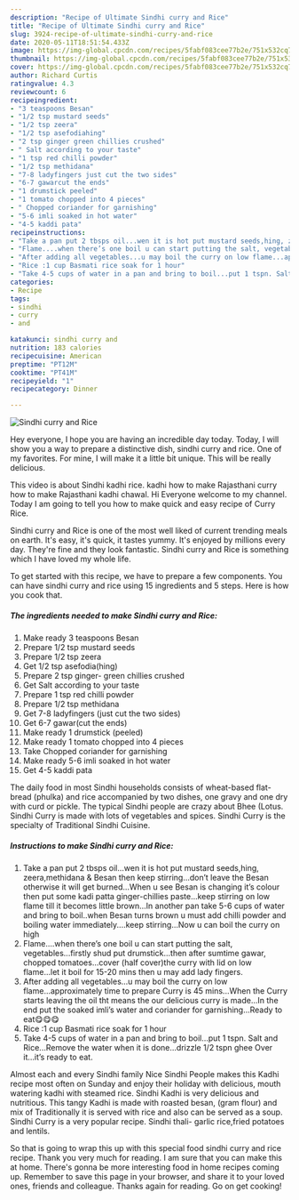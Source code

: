 ```yaml
---
description: "Recipe of Ultimate Sindhi curry and Rice"
title: "Recipe of Ultimate Sindhi curry and Rice"
slug: 3924-recipe-of-ultimate-sindhi-curry-and-rice
date: 2020-05-11T18:51:54.433Z
image: https://img-global.cpcdn.com/recipes/5fabf083cee77b2e/751x532cq70/sindhi-curry-and-rice-recipe-main-photo.jpg
thumbnail: https://img-global.cpcdn.com/recipes/5fabf083cee77b2e/751x532cq70/sindhi-curry-and-rice-recipe-main-photo.jpg
cover: https://img-global.cpcdn.com/recipes/5fabf083cee77b2e/751x532cq70/sindhi-curry-and-rice-recipe-main-photo.jpg
author: Richard Curtis
ratingvalue: 4.3
reviewcount: 6
recipeingredient:
- "3 teaspoons Besan"
- "1/2 tsp mustard seeds"
- "1/2 tsp zeera"
- "1/2 tsp asefodiahing"
- "2 tsp ginger green chillies crushed"
- " Salt according to your taste"
- "1 tsp red chilli powder"
- "1/2 tsp methidana"
- "7-8 ladyfingers just cut the two sides"
- "6-7 gawarcut the ends"
- "1 drumstick peeled"
- "1 tomato chopped into 4 pieces"
- " Chopped coriander for garnishing"
- "5-6 imli soaked in hot water"
- "4-5 kaddi pata"
recipeinstructions:
- "Take a pan put 2 tbsps oil...wen it is hot put mustard seeds,hing, zeera,methidana &amp; Besan then keep stirring...don’t leave the Besan otherwise it will get burned...When u see Besan is changing it’s colour then put some kadi patta ginger-chillies paste...keep stirring on low flame till it becomes little brown...In another pan take 5-6 cups of water and bring to boil..when Besan turns brown u must add chilli powder and boiling water immediately....keep stirring...Now u can boil the curry on high"
- "Flame....when there’s one boil u can start putting the salt, vegetables...firstly shud put drumstick...then after sumtime gawar, chopped tomatoes...cover (half cover)the curry with lid on low flame...let it boil for 15-20 mins then u may add lady fingers."
- "After adding all vegetables...u may boil the curry on low flame...approximately time to prepare Curry is 45 mins...When the Curry starts leaving the oil tht means the our delicious curry is made...In the end put the soaked imli’s water and coriander for garnishing...Ready to eat😋😋😋"
- "Rice :1 cup Basmati rice soak for 1 hour"
- "Take 4-5 cups of water in a pan and bring to boil...put 1 tspn. Salt and Rice...Remove the water when it is done...drizzle 1/2 tspn ghee Over it...it’s ready to eat."
categories:
- Recipe
tags:
- sindhi
- curry
- and

katakunci: sindhi curry and 
nutrition: 183 calories
recipecuisine: American
preptime: "PT12M"
cooktime: "PT41M"
recipeyield: "1"
recipecategory: Dinner

---
```



![Sindhi curry and Rice](https://img-global.cpcdn.com/recipes/5fabf083cee77b2e/751x532cq70/sindhi-curry-and-rice-recipe-main-photo.jpg)

Hey everyone, I hope you are having an incredible day today. Today, I will show you a way to prepare a distinctive dish, sindhi curry and rice. One of my favorites. For mine, I will make it a little bit unique. This will be really delicious.

This video is about Sindhi kadhi rice. kadhi how to make Rajasthani curry how to make Rajasthani kadhi chawal. Hi Everyone welcome to my channel. Today I am going to tell you how to make quick and easy recipe of Curry Rice.

Sindhi curry and Rice is one of the most well liked of current trending meals on earth. It's easy, it's quick, it tastes yummy. It's enjoyed by millions every day. They're fine and they look fantastic. Sindhi curry and Rice is something which I have loved my whole life.


To get started with this recipe, we have to prepare a few components. You can have sindhi curry and rice using 15 ingredients and 5 steps. Here is how you cook that.

<!--inarticleads1-->

##### The ingredients needed to make Sindhi curry and Rice:

1. Make ready 3 teaspoons Besan
1. Prepare 1/2 tsp mustard seeds
1. Prepare 1/2 tsp zeera
1. Get 1/2 tsp asefodia(hing)
1. Prepare 2 tsp ginger- green chillies crushed
1. Get  Salt according to your taste
1. Prepare 1 tsp red chilli powder
1. Prepare 1/2 tsp methidana
1. Get 7-8 ladyfingers (just cut the two sides)
1. Get 6-7 gawar(cut the ends)
1. Make ready 1 drumstick (peeled)
1. Make ready 1 tomato chopped into 4 pieces
1. Take  Chopped coriander for garnishing
1. Make ready 5-6 imli soaked in hot water
1. Get 4-5 kaddi pata


The daily food in most Sindhi households consists of wheat-based flat-bread (phulka) and rice accompanied by two dishes, one gravy and one dry with curd or pickle. The typical Sindhi people are crazy about Bhee (Lotus. Sindhi Curry is made with lots of vegetables and spices. Sindhi Curry is the specialty of Traditional Sindhi Cuisine. 

<!--inarticleads2-->

##### Instructions to make Sindhi curry and Rice:

1. Take a pan put 2 tbsps oil...wen it is hot put mustard seeds,hing, zeera,methidana &amp; Besan then keep stirring...don’t leave the Besan otherwise it will get burned...When u see Besan is changing it’s colour then put some kadi patta ginger-chillies paste...keep stirring on low flame till it becomes little brown...In another pan take 5-6 cups of water and bring to boil..when Besan turns brown u must add chilli powder and boiling water immediately....keep stirring...Now u can boil the curry on high
1. Flame....when there’s one boil u can start putting the salt, vegetables...firstly shud put drumstick...then after sumtime gawar, chopped tomatoes...cover (half cover)the curry with lid on low flame...let it boil for 15-20 mins then u may add lady fingers.
1. After adding all vegetables...u may boil the curry on low flame...approximately time to prepare Curry is 45 mins...When the Curry starts leaving the oil tht means the our delicious curry is made...In the end put the soaked imli’s water and coriander for garnishing...Ready to eat😋😋😋
1. Rice :1 cup Basmati rice soak for 1 hour
1. Take 4-5 cups of water in a pan and bring to boil...put 1 tspn. Salt and Rice...Remove the water when it is done...drizzle 1/2 tspn ghee Over it...it’s ready to eat.


Almost each and every Sindhi family Nice Sindhi People makes this Kadhi recipe most often on Sunday and enjoy their holiday with delicious, mouth watering kadhi with steamed rice. Sindhi Kadhi is very delicious and nutritious. This tangy Kadhi is made with roasted besan, (gram flour) and mix of Traditionally it is served with rice and also can be served as a soup. Sindhi Curry is a very popular recipe. Sindhi thali- garlic rice,fried potatoes and lentils. 

So that is going to wrap this up with this special food sindhi curry and rice recipe. Thank you very much for reading. I am sure that you can make this at home. There's gonna be more interesting food in home recipes coming up. Remember to save this page in your browser, and share it to your loved ones, friends and colleague. Thanks again for reading. Go on get cooking!
